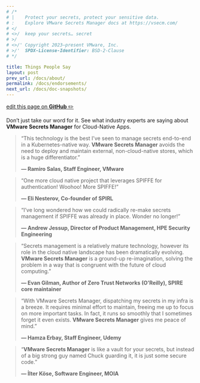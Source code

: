 ```yaml
---
# /*
# |    Protect your secrets, protect your sensitive data.
# :    Explore VMware Secrets Manager docs at https://vsecm.com/
# </
# <>/  keep your secrets… secret
# >/
# <>/' Copyright 2023–present VMware, Inc.
# >/'  SPDX-License-Identifier: BSD-2-Clause
# */

title: Things People Say
layout: post
prev_url: /docs/about/
permalink: /docs/endorsements/
next_url: /docs/doc-snapshots/
---
```


<p class="github-button"
><a href="https://github.com/vmware-tanzu/secrets-manager/blob/main/docs/_pages/0030-endorsements.md"
>edit this page on <strong>GitHub</strong> ✏️</a></p>

Don’t just take our word for it. See what industry experts
are saying about **VMware Secrets Manager** for Cloud-Native Apps.

> “This technology is the best I’ve seen to manage secrets end-to-end in a
> Kubernetes-native way. **VMware Secrets Manager** avoids the need to deploy
> and maintain external, non-cloud-native stores, which is a huge differentiator.”
> 
> **— Ramiro Salas, Staff Engineer, VMware**

> “One more cloud native project that leverages SPIFFE for authentication!
> Woohoo! More SPIFFE!”
> 
> **— Eli Nesterov, Co-founder of SPIRL**

> “I’ve long wondered how we could radically re-make secrets management if
> SPIFFE was already in place. Wonder no longer!”
> 
> **— Andrew Jessup, Director of Product Management, HPE Security Engineering**

> “Secrets management is a relatively mature technology, however its role in the
> cloud native landscape has been dramatically evolving. **VMware Secrets Manager**
> is a ground-up re-imagination, solving the problem in a way that is congruent
> with the future of cloud computing.”
> 
> **— Evan Gilman, Author of Zero Trust Networks (O’Reilly),
> SPIRE core maintainer**

> “With VMware Secrets Manager, dispatching my secrets in my infra is a breeze. It requires
> minimal effort to maintain, freeing me up to focus on more important tasks.
> In fact, it runs so smoothly that I sometimes forget it even exists.
> **VMware Secrets Manager** gives me peace of mind.”
> 
> **— Hamza Erbay, Staff Engineer, Udemy**
 

> “**VMware Secrets Manager** is like a vault for your secrets, but instead of a
> big strong guy named Chuck guarding it, it is just some secure code.”
> 
> **— İlter Köse, Software Engineer, MOIA**
